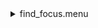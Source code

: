 <details><summary>find_focus.menu</summary><blockquote><pre><details><summary>find_focus.cbk</summary><blockquote><pre><details><summary>ND_IN.rcp</summary><blockquote><pre>nd in
</pre></blockquote></details><details><summary>Exposure_80.rcp</summary><blockquote><pre>exposure 80
</pre></blockquote></details><details><summary>dark_01wave_1beam_16sums_1rep_BOTH.rcp</summary><blockquote><pre>shut	in
data	rcam	both	656.28	16
data	rcam	both	656.28	16
data	rcam	both	656.28	16
data	rcam	both	656.28	16
data	rcam	both	656.28	16
data	rcam	both	656.28	16
data	rcam	both	656.28	16
data	rcam	both	656.28	16
data	rcam	both	656.28	16
data	rcam	both	656.28	16
</pre></blockquote></details><details><summary>530_focus-a.rcp</summary><blockquote><pre>prefilterrange 530
shut	out
o1 0
data	tcam	both	530.00	16
o1 .25
data	tcam	both	530.00	16
o1 .5
data	tcam	both	530.00	16
o1 .75
data	tcam	both	530.00	16
o1 1
data	tcam	both	530.00	16
o1 1.25
data	tcam	both	530.00	16
o1 1.50
data	tcam	both	530.00	16
o1 1.75
data	tcam	both	530.00	16
o1 2.0
data	tcam	both	530.00	16
o1 2.25
data	tcam	both	530.00	16
o1 2.5
data	tcam	both	530.00	16
o1 2.75
data	tcam	both	530.00	16
o1 3
data	tcam	both	530.00	16
o1 3.25
data	tcam	both	530.00	16
o1 3.50
data	tcam	both	530.00	16
o1 3.75
data	tcam	both	530.00	16
o1 4
data	tcam	both	530.00	16
o1 4.25
data	tcam	both	530.00	16
o1 4.5
data	tcam	both	530.00	16
o1 4.75
data	tcam	both	530.00	16
o1 5
data	tcam	both	530.00	16
o1 5.25
data	tcam	both	530.00	16
o1 .5
data	tcam	both	530.00	16
o1 5.75
data	tcam	both	530.00	16
o1 6
data	tcam	both	530.00	16
o1 6.25
data	tcam	both	530.00	16
o1 6.50
data	tcam	both	530.00	16
o1 6.75
data	tcam	both	530.00	16
o1 7.0
data	tcam	both	530.00	16
o1 7.25
data	tcam	both	530.00	16
o1 7.5
data	tcam	both	530.00	16
o1 7.75
data	tcam	both	530.00	16
o1 8
data	tcam	both	530.00	16
o1 8.25
data	tcam	both	530.00	16
o1 8.50
data	tcam	both	530.00	16
o1 8.75
data	tcam	both	530.00	16
o1 8
data	tcam	both	530.00	16
o1 8.25
data	tcam	both	530.00	16
o1 8.5
data	tcam	both	530.00	16
o1 8.75
data	tcam	both	530.00	16
shut in
</pre></blockquote></details><details><summary>Dark_4Sums.rcp</summary><blockquote><pre>shut	in
data	rcam	both	656.28	4
data	rcam	both	656.28	4
</pre></blockquote></details><details><summary>637_focus.rcp</summary><blockquote><pre>prefilterrange 637
shut	out
o1 13
data	tcam	both	637.40	4
o1 14
data	tcam	both	637.40	4
o1 14.5
data	tcam	both	637.40	4
o1 15
data	tcam	both	637.40	4
o1 15.5
data	tcam	both	637.40	4
o1 16
data	tcam	both	637.40	4
o1 16.5
data	tcam	both	637.40	4
o1 17
data	tcam	both	637.40	4
o1 17.5
data	tcam	both	637.40	4
o1 18
data	tcam	both	637.40	4
o1 18.5
data	tcam	both	637.40	4
o1 19
data	tcam	both	637.40	4
o1 19.5
data	tcam	both	637.40	4
o1 20
data	tcam	both	637.40	4
o1 20.5
data	tcam	both	637.40	4
o1 21
data	tcam	both	637.40	4
o1 21.5
data	tcam	both	637.40	4
o1 22
data	tcam	both	637.40	4
o1 22.5
data	tcam	both	637.40	4
o1 23
data	tcam	both	637.40	4
o1 23.5
data	tcam	both	637.40	4
o1 24
data	tcam	both	637.40	4
o1 24.5
data	tcam	both	637.40	4
o1 25
data	tcam	both	637.40	4
o1 25.5
data	tcam	both	637.40	4
o1 26
data	tcam	both	637.40	4
o1 26.5
data	tcam	both	637.40	4
o1 27
data	tcam	both	637.40	4
shut in
</pre></blockquote></details><details><summary>691_focus.rcp</summary><blockquote><pre>prefilterrange 691
shut	out
o1 20
data	tcam	both	637.40	4
o1 20.5
data	tcam	both	637.40	4
o1 21
data	tcam	both	637.40	4
o1 21.5
data	tcam	both	637.40	4
o1 22
data	tcam	both	637.40	4
o1 22.5
data	tcam	both	637.40	4
o1 23
data	tcam	both	637.40	4
o1 23.5
data	tcam	both	637.40	4
o1 24
data	tcam	both	637.40	4
o1 24.5
data	tcam	both	637.40	4
o1 25
data	tcam	both	637.40	4
o1 25.5
data	tcam	both	637.40	4
o1 26
data	tcam	both	637.40	4
o1 26.5
data	tcam	both	637.40	4
o1 27
data	tcam	both	637.40	4
o1 27.5
data	tcam	both	637.40	4
o1 28
data	tcam	both	637.40	4
o1 28.5
data	tcam	both	637.40	4
o1 29
data	tcam	both	637.40	4
o1 29.5
data	tcam	both	637.40	4
o1 30
data	tcam	both	637.40	4
o1 30.5
data	tcam	both	637.40	4
o1 31
data	tcam	both	637.40	4
o1 31.5
data	tcam	both	637.40	4
o1 32
data	tcam	both	637.40	4
o1 32.5
data	tcam	both	637.40	4
shut in
</pre></blockquote></details><details><summary>706_focus.rcp</summary><blockquote><pre>prefilterrange 706
shut	out
o1 23.5
data	tcam	both	706.20	4
o1 24
data	tcam	both	706.20	4
o1 24.5
data	tcam	both	706.20	4
o1 25
data	tcam	both	706.20	4
o1 25.5
data	tcam	both	706.20	4
o1 26
data	tcam	both	706.20	4
o1 26.5
data	tcam	both	706.20	4
o1 27
data	tcam	both	706.20	4
o1 27.5
data	tcam	both	706.20	4
o1 28
data	tcam	both	706.20	4
o1 28.5
data	tcam	both	706.20	4
o1 29
data	tcam	both	706.20	4
o1 29.5
data	tcam	both	706.20	4
o1 30
data	tcam	both	706.20	4
o1 30.5
data	tcam	both	706.20	4
o1 31
data	tcam	both	706.20	4
o1 31.5
data	tcam	both	706.20	4
o1 32
data	tcam	both	706.20	4
o1 32.5
data	tcam	both	706.20	4
o1 33
data	tcam	both	706.20	4
o1 33.5
data	tcam	both	706.20	4
o1 34
data	tcam	both	706.20	4
o1 34.5
data	tcam	both	706.20	4
shut in
</pre></blockquote></details><details><summary>789_focus.rcp</summary><blockquote><pre>prefilterrange 789
shut	out
o1 30
data	tcam	both	789.40	4
o1 30.5
data	tcam	both	789.40	4
o1 31
data	tcam	both	789.40	4
o1 31.5
data	tcam	both	789.40	4
o1 32
data	tcam	both	789.40	4
o1 32.5
data	tcam	both	789.40	4
o1 33
data	tcam	both	789.40	4
o1 33.5
data	tcam	both	789.40	4
o1 34
data	tcam	both	789.40	4
o1 34.5
data	tcam	both	789.40	4
o1 35
data	tcam	both	789.40	4
o1 35.5
data	tcam	both	789.40	4
o1 36
data	tcam	both	789.40	4
o1 36.5
data	tcam	both	789.40	4
o1 37
data	tcam	both	789.40	4
o1 37.5
data	tcam	both	789.40	4
o1 38
data	tcam	both	789.40	4
o1 38.5
data	tcam	both	789.40	4
o1 39
data	tcam	both	789.40	4
o1 39.5
data	tcam	both	789.40	4
o1 40
data	tcam	both	789.40	4
o1 40.5
data	tcam	both	789.40	4
o1 41
data	tcam	both	789.40	4
o1 41.5
data	tcam	both	789.40	4
o1 42
data	tcam	both	789.40	4
o1 42.5
data	tcam	both	789.40	4
o1 43
data	tcam	both	789.40	4
shut in
</pre></blockquote></details><details><summary>Exposure_5.rcp</summary><blockquote><pre>exposure 5
</pre></blockquote></details><details><summary>Dark_4Sums.rcp</summary><blockquote><pre>shut	in
data	rcam	both	656.28	4
data	rcam	both	656.28	4
</pre></blockquote></details><details><summary>1074_focus.rcp</summary><blockquote><pre>prefilterrange 1074
shut	out
o1 50
data	tcam	both	1074.45	4
o1 50.5
data	tcam	both	1074.45	4
o1 51
data	tcam	both	1074.45	4
o1 51.5
data	tcam	both	1074.45	4
o1 52
data	tcam	both	1074.45	4
o1 52.5
data	tcam	both	1074.45	4
o1 53
data	tcam	both	1074.45	4
o1 53.5
data	tcam	both	1074.45	4
o1 54
data	tcam	both	1074.45	4
o1 54.5
data	tcam	both	1074.45	4
o1 55
data	tcam	both	1074.45	4
o1 55.5
data	tcam	both	1074.45	4
o1 56
data	tcam	both	1074.45	4
o1 56.5
data	tcam	both	1074.45	4
o1 57
data	tcam	both	1074.45	4
o1 57.5
data	tcam	both	1074.45	4
o1 58
data	tcam	both	1074.45	4
o1 58.5
data	tcam	both	1074.45	4
o1 59
data	tcam	both	1074.45	4
o1 59.5
data	tcam	both	1074.45	4
o1 60
data	tcam	both	1074.45	4
o1 60.5
data	tcam	both	1074.45	4
o1 61
data	tcam	both	1074.45	4
o1 61.5
data	tcam	both	1074.45	4
o1 62
data	tcam	both	1074.45	4
shut in
</pre></blockquote></details><details><summary>1079_focus.rcp</summary><blockquote><pre>prefilterrange 1079
shut	out
o1 50
data	tcam	both	1079.80	4
o1 50.5
data	tcam	both	1079.80	4
o1 51
data	tcam	both	1079.80	4
o1 51.5
data	tcam	both	1079.80	4
o1 52
data	tcam	both	1079.80	4
o1 52.5
data	tcam	both	1079.80	4
o1 53
data	tcam	both	1079.80	4
o1 53.5
data	tcam	both	1079.80	4
o1 54
data	tcam	both	1079.80	4
o1 54.5
data	tcam	both	1079.80	4
o1 55
data	tcam	both	1079.80	4
o1 55.5
data	tcam	both	1079.80	4
o1 56
data	tcam	both	1079.80	4
o1 56.5
data	tcam	both	1079.80	4
o1 57
data	tcam	both	1079.80	4
o1 57.5
data	tcam	both	1079.80	4
o1 58
data	tcam	both	1079.80	4
o1 58.5
data	tcam	both	1079.80	4
o1 59
data	tcam	both	1079.80	4
o1 59.5
data	tcam	both	1079.80	4
o1 60
data	tcam	both	1079.80	4
o1 60.5
data	tcam	both	1079.80	4
o1 61
data	tcam	both	1079.80	4
o1 61.5
data	tcam	both	1079.80	4
o1 62
data	tcam	both	1079.80	4
o1 62.5
data	tcam	both	1079.80	4
shut in
</pre></blockquote></details><details><summary>1083_focus.rcp</summary><blockquote><pre>prefilterrange 1083
shut	out
o1 62
data	tcam	both	1083.00	4
o1 61.5
data	tcam	both	1083.00	4
o1 61
data	tcam	both	1083.00	4
o1 60.5
data	tcam	both	1083.00	4
o1 60
data	tcam	both	1083.00	4
o1 59.5
data	tcam	both	1083.00	4
o1 59
data	tcam	both	1083.00	4
o1 58.5
data	tcam	both	1083.00	4
o1 58
data	tcam	both	1083.00	4
o1 57.5
data	tcam	both	1083.00	4
o1 57
data	tcam	both	1083.00	4
o1 56.5
data	tcam	both	1083.00	4
o1 56
data	tcam	both	1083.00	4
o1 55.5
data	tcam	both	1083.00	4
o1 55
data	tcam	both	1083.00	4
o1 54.4
data	tcam	both	1083.00	4
o1 54
data	tcam	both	1083.00	4
o1 53.5
data	tcam	both	1083.00	4
o1 53
data	tcam	both	1083.00	4
o1 52.5
data	tcam	both	1083.00	4
o1 52
data	tcam	both	1083.00	4
o1 51.5
data	tcam	both	1083.00	4
o1 51
data	tcam	both	1083.00	4
o1 50.5
data	tcam	both	1083.00	4
o1 50
data	tcam	both	1083.00	4
shut in
</pre></blockquote></details><details><summary>ND_OUT.rcp</summary><blockquote><pre>nd out
</pre></blockquote></details></pre></blockquote></details></pre></blockquote></details>